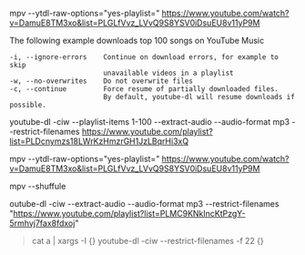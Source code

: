 mpv --ytdl-raw-options="yes-playlist=" https://www.youtube.com/watch?v=DamuE8TM3xo&list=PLGLfVvz_LVvQ9S8YSV0iDsuEU8v11yP9M

The following example downloads top 100 songs on YouTube Music

```
-i, --ignore-errors    Continue on download errors, for example to skip
                       unavailable videos in a playlist
-w, --no-overwrites    Do not overwrite files
-c, --continue         Force resume of partially downloaded files.
                       By default, youtube-dl will resume downloads if possible.

```

youtube-dl -ciw --playlist-items 1-100 --extract-audio --audio-format mp3 --restrict-filenames https://www.youtube.com/playlist?list=PLDcnymzs18LWrKzHmzrGH1JzLBqrHi3xQ

mpv --ytdl-raw-options="yes-playlist=" https://www.youtube.com/watch?v=DamuE8TM3xo&list=PLGLfVvz_LVvQ9S8YSV0iDsuEU8v11yP9M

mpv --shuffule


outube-dl -ciw --extract-audio --audio-format mp3 --restrict-filenames "https://www.youtube.com/playlist?list=PLMC9KNkIncKtPzgY-5rmhvj7fax8fdxoj"


> cat a | xargs -I {} youtube-dl -ciw --restrict-filenames -f 22 {}


